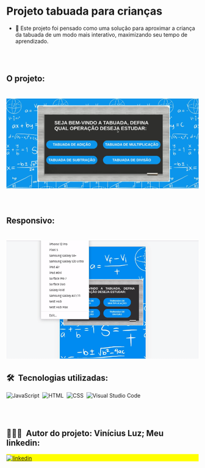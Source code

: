 
# Projeto tabuada para crianças

- 📘 Este projeto foi pensado como uma solução para aproximar a criança da tabuada de um modo mais interativo, maximizando seu tempo de aprendizado.

<br><br>

## O projeto: 

<h1 align="center">
    <img src="/Peek 24-05-2022 18-34.gif" alt="redme">
</h1>

<br>

## Responsivo:

<h1 align="center">
    <img src="/Peek 24-05-2022 18-36.gif" alt="redme">
</h1>

## 🛠 &nbsp;Tecnologias utilizadas:

![JavaScript](https://img.shields.io/badge/-JavaScript-05122A?style=flat&logo=javascript)&nbsp;
![HTML](https://img.shields.io/badge/-HTML-05122A?style=flat&logo=HTML5)&nbsp;
![CSS](https://img.shields.io/badge/-CSS-05122A?style=flat&logo=CSS3&logoColor=1572B6)&nbsp;
![Visual Studio Code](https://img.shields.io/badge/-Visual%20Studio%20Code-05122A?style=flat&logo=visual-studio-code&logoColor=007ACC)&nbsp;


<br><br>

## 👨🏽‍🦲 &nbsp;Autor do projeto: Vinícius Luz; Meu linkedin:

<p align="left" style="background:yellow">
<a href="https://www.linkedin.com/in/vin%C3%ADcius-luz-212885207/" target="_blank">
  <img align="center" src="https://img.shields.io/badge/-viniciusluz-05122A?style=flat&logo=linkedin" alt="linkedin"/>
</a>
</p>



